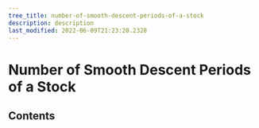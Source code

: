 ```yaml
---
tree_title: number-of-smooth-descent-periods-of-a-stock
description: description
last_modified: 2022-06-09T21:23:28.2328
---
```


# Number of Smooth Descent Periods of a Stock

## Contents
